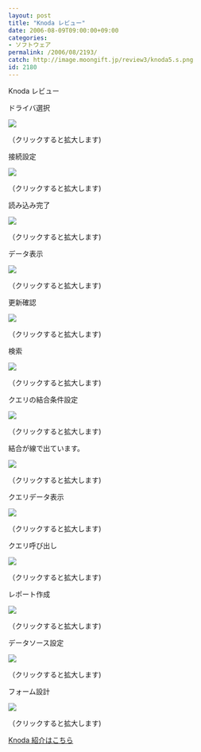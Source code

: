 ```yaml
---
layout: post
title: "Knoda レビュー"
date: 2006-08-09T09:00:00+09:00
categories:
- ソフトウェア
permalink: /2006/08/2193/
catch: http://image.moongift.jp/review3/knoda5.s.png
id: 2180
---
```

Knoda レビュー  
<!--more-->

ドライバ選択

  

[![](http://image.moongift.jp/review3/knoda1.s.png)](http://image.moongift.jp/review3/knoda1.png)  
  
（クリックすると拡大します)

  

接続設定

  

[![](http://image.moongift.jp/review3/knoda2.s.png)](http://image.moongift.jp/review3/knoda2.png)  
  
（クリックすると拡大します)

  

読み込み完了

  

[![](http://image.moongift.jp/review3/knoda7.s.png)](http://image.moongift.jp/review3/knoda7.png)  
  
（クリックすると拡大します)

  

データ表示

  

[![](http://image.moongift.jp/review3/knoda8.s.png)](http://image.moongift.jp/review3/knoda8.png)  
  
（クリックすると拡大します)

  

更新確認

  

[![](http://image.moongift.jp/review3/knoda3.s.png)](http://image.moongift.jp/review3/knoda3.png)  
  
（クリックすると拡大します)

  

検索

  

[![](http://image.moongift.jp/review3/knoda4.s.png)](http://image.moongift.jp/review3/knoda4.png)  
  
（クリックすると拡大します)

  

クエリの結合条件設定

  

[![](http://image.moongift.jp/review3/knoda5.s.png)](http://image.moongift.jp/review3/knoda5.png)  
  
（クリックすると拡大します)

  

結合が線で出ています。

  

[![](http://image.moongift.jp/review3/knoda9.s.png)](http://image.moongift.jp/review3/knoda9.png)  
  
（クリックすると拡大します)

  

クエリデータ表示

  

[![](http://image.moongift.jp/review3/knoda10.s.png)](http://image.moongift.jp/review3/knoda10.png)  
  
（クリックすると拡大します)

  

クエリ呼び出し

  

[![](http://image.moongift.jp/review3/knoda12.s.png)](http://image.moongift.jp/review3/knoda12.png)  
  
（クリックすると拡大します)

  

レポート作成

  

[![](http://image.moongift.jp/review3/knoda11.s.png)](http://image.moongift.jp/review3/knoda11.png)  
  
（クリックすると拡大します)

  

データソース設定

  

[![](http://image.moongift.jp/review3/knoda6.s.png)](http://image.moongift.jp/review3/knoda6.png)  
  
（クリックすると拡大します)

  

フォーム設計

  

[![](http://image.moongift.jp/review3/knoda13.s.png)](http://image.moongift.jp/review3/knoda13.png)  
  
（クリックすると拡大します)

  

[Knoda 紹介はこちら](http://oss.moongift.jp/intro/i-2189.html)

